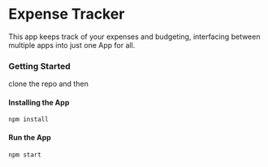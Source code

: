 # Expense Tracker

This app keeps track of your expenses and budgeting, interfacing between multiple apps into just one App for all.

### Getting Started

clone the repo and then

#### Installing the App
`npm install`

#### Run the App
`npm start`
